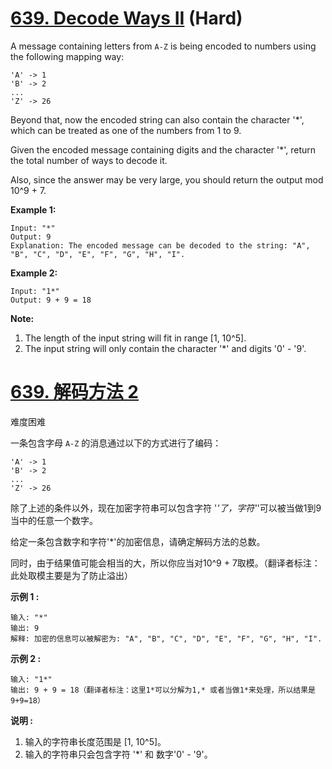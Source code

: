 # [639. Decode Ways II](https://leetcode.com/problems/decode-ways-ii/) (Hard)

A message containing letters from `A-Z` is being encoded to numbers using the following mapping way:

```
'A' -> 1
'B' -> 2
...
'Z' -> 26
```

Beyond that, now the encoded string can also contain the character '*', which can be treated as one of the numbers from 1 to 9.

Given the encoded message containing digits and the character '*', return the total number of ways to decode it.

Also, since the answer may be very large, you should return the output mod 10^9 + 7.

**Example 1:**

```
Input: "*"
Output: 9
Explanation: The encoded message can be decoded to the string: "A", "B", "C", "D", "E", "F", "G", "H", "I".
```



**Example 2:**

```
Input: "1*"
Output: 9 + 9 = 18
```



**Note:**

1. The length of the input string will fit in range [1, 10^5].
2. The input string will only contain the character '*' and digits '0' - '9'.



# [639. 解码方法 2](https://leetcode-cn.com/problems/decode-ways-ii/)

难度困难

一条包含字母 `A-Z` 的消息通过以下的方式进行了编码：

```
'A' -> 1
'B' -> 2
...
'Z' -> 26
```

除了上述的条件以外，现在加密字符串可以包含字符 '*'了，字符'*'可以被当做1到9当中的任意一个数字。

给定一条包含数字和字符'*'的加密信息，请确定解码方法的总数。

同时，由于结果值可能会相当的大，所以你应当对10^9 + 7取模。（翻译者标注：此处取模主要是为了防止溢出）

**示例 1 :**

```
输入: "*"
输出: 9
解释: 加密的信息可以被解密为: "A", "B", "C", "D", "E", "F", "G", "H", "I".
```

**示例 2 :**

```
输入: "1*"
输出: 9 + 9 = 18（翻译者标注：这里1*可以分解为1,* 或者当做1*来处理，所以结果是9+9=18）
```

**说明 :**

1. 输入的字符串长度范围是 [1, 10^5]。
2. 输入的字符串只会包含字符 '*' 和 数字'0' - '9'。


